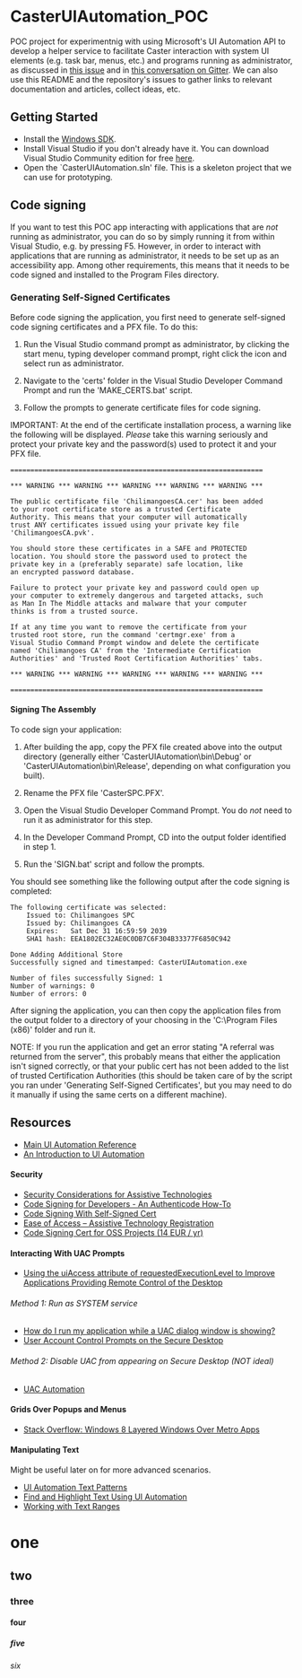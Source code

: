 
CasterUIAutomation_POC
===============================

POC project for experimentnig with using Microsoft's UI Automation API to develop a helper service to facilitate Caster interaction with system UI elements (e.g. task bar, menus, etc.) and programs running as administrator, as discussed in [this issue](https://github.com/synkarius/caster/issues/114) and in [this conversation on Gitter](https://gitter.im/synkarius/caster?at=57df75b9aabc89857fb32558). We can also use this README and the repository's issues to gather links to relevant documentation and articles, collect ideas, etc.

Getting Started
-------------------------------

* Install the [Windows SDK](http://go.microsoft.com/fwlink/p/?LinkID=271979).
* Install Visual Studio if you don't already have it. You can download Visual Studio Community edition for free [here](https://www.visualstudio.com/vs/community/).
* Open the `CasterUIAutomation.sln' file. This is a skeleton project that we can use for prototyping.


Code signing
--------------

If you want to test this POC app interacting with applications that are *not* running as administrator, you can do so by simply running it from within Visual Studio, e.g. by pressing F5. However, in order to interact with applications that are running as administrator, it needs to be set up as an accessibility app. Among other requirements, this means that it needs to be code signed and installed to the Program Files directory.

### Generating Self-Signed Certificates

Before code signing the application, you first need to generate self-signed code signing certificates and a PFX file. To do this:

1) Run the Visual Studio command prompt as administrator, by clicking the start menu, typing developer command prompt, right click the icon and select run as administrator.

2) Navigate to the 'certs' folder in the Visual Studio Developer Command Prompt and run the 'MAKE_CERTS.bat' script.

3) Follow the prompts to generate certificate files for code signing.

IMPORTANT: At the end of the certificate installation process, a warning like the following will be displayed. *Please* take this warning seriously and protect your private key and the password(s) used to protect it and your PFX file.

```
===============================================================

*** WARNING *** WARNING *** WARNING *** WARNING *** WARNING ***

The public certificate file 'ChilimangoesCA.cer' has been added
to your root certificate store as a trusted Certificate 
Authority. This means that your computer will automatically
trust ANY certificates issued using your private key file
'ChilimangoesCA.pvk'.

You should store these certificates in a SAFE and PROTECTED 
location. You should store the password used to protect the 
private key in a (preferably separate) safe location, like 
an encrypted password database.

Failure to protect your private key and password could open up
your computer to extremely dangerous and targeted attacks, such
as Man In The Middle attacks and malware that your computer 
thinks is from a trusted source.

If at any time you want to remove the certificate from your 
trusted root store, run the command 'certmgr.exe' from a
Visual Studio Command Prompt window and delete the certificate
named 'Chilimangoes CA' from the 'Intermediate Certification 
Authorities' and 'Trusted Root Certification Authorities' tabs.

*** WARNING *** WARNING *** WARNING *** WARNING *** WARNING ***

===============================================================
```

#### Signing The Assembly

To code sign your application:

1) After building the app, copy the PFX file created above into the output directory (generally either 'CasterUIAutomation\bin\Debug' or 'CasterUIAutomation\bin\Release', depending on what configuration you built).

2) Rename the PFX file 'CasterSPC.PFX'.

3) Open the Visual Studio Developer Command Prompt. You do *not* need to run it as administrator for this step.

4) In the Developer Command Prompt, CD into the output folder identified in step 1.

5) Run the 'SIGN.bat' script and follow the prompts.

You should see something like the following output after the code signing is completed:

```
The following certificate was selected:
    Issued to: Chilimangoes SPC
    Issued by: Chilimangoes CA
    Expires:   Sat Dec 31 16:59:59 2039
    SHA1 hash: EEA1802EC32AE0C0DB7C6F304B33377F6850C942

Done Adding Additional Store
Successfully signed and timestamped: CasterUIAutomation.exe

Number of files successfully Signed: 1
Number of warnings: 0
Number of errors: 0
```

After signing the application, you can then copy the application files from the output folder to a directory of your choosing in the 'C:\Program Files (x86)' folder and run it.

NOTE: If you run the application and get an error stating "A referral was returned from the server", this probably means that either the application isn't signed correctly, or that your public cert has not been added to the list of trusted Certification Authorities (this should be taken care of by the script you ran under 'Generating Self-Signed Certificates', but you may need to do it manually if using the same certs on a different machine).


Resources
-------------------------------

* [Main UI Automation Reference](https://msdn.microsoft.com/en-us/library/windows/desktop/ee684009(v=vs.85).aspx)
* [An Introduction to UI Automation](http://blog.functionalfun.net/2009/06/introduction-to-ui-automation-with.html)

#### Security

* [Security Considerations for Assistive Technologies](https://msdn.microsoft.com/en-us/library/windows/desktop/ee671610.aspx)
* [Code Signing for Developers - An Authenticode How-To](http://www.tech-pro.net/code-signing-for-developers.html)
* [Code Signing With Self-Signed Cert](http://stackoverflow.com/questions/84847/how-do-i-create-a-self-signed-certificate-for-code-signing-on-windows)
* [Ease of Access – Assistive Technology Registration](https://msdn.microsoft.com/en-us/library/windows/desktop/bb879984.aspx)
* [Code Signing Cert for OSS Projects (14 EUR / yr)](https://www.certum.eu/certum/cert,offer_en_open_source_cs.xml)

#### Interacting With UAC Prompts

* [Using the uiAccess attribute of requestedExecutionLevel to Improve Applications Providing Remote Control of the Desktop](https://blogs.msdn.microsoft.com/cjacks/2009/10/15/using-the-uiaccess-attribute-of-requestedexecutionlevel-to-improve-applications-providing-remote-control-of-the-desktop/)

###### Method 1: Run as SYSTEM service
* [How do I run my application while a UAC dialog window is showing?](https://stackoverflow.com/questions/2821667/how-do-i-run-my-application-while-a-uac-dialog-window-is-showing/2822292#2822292)
* [User Account Control Prompts on the Secure Desktop](https://web.archive.org/web/20160717050724/https://blogs.msdn.microsoft.com/uac/2006/05/03/user-account-control-prompts-on-the-secure-desktop/)

###### Method 2: Disable UAC from appearing on Secure Desktop (NOT ideal)
* [UAC Automation](https://social.msdn.microsoft.com/Forums/windowsdesktop/en-US/674b4951-1c6e-400a-838e-dc72c672a12c/uac-automation-success?forum=windowssecurity)


#### Grids Over Popups and Menus

* [Stack Overflow: Windows 8 Layered Windows Over Metro Apps](https://stackoverflow.com/questions/11232450/windows-8-layered-windows-over-metro-apps/13497452#13497452)


#### Manipulating Text

Might be useful later on for more advanced scenarios.

* [UI Automation Text Patterns](https://msdn.microsoft.com/en-us/library/ms752355(v=vs.110).aspx)
* [Find and Highlight Text Using UI Automation](https://msdn.microsoft.com/en-us/library/ms752287(v=vs.110).aspx)
* [Working with Text Ranges](https://msdn.microsoft.com/en-us/library/windows/desktop/hh298427(v=vs.85).aspx)


# one
## two
### three
#### four
##### five
###### six

